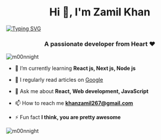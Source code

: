 <h1 align="center">Hi 👋, I'm Zamil Khan</h1>

[![Typing SVG](https://readme-typing-svg.demolab.com?font=Fira+Code&pause=1000&color=D02EF7&random=false&width=435&lines=My+name+is+khan+An+I+am+a+software+Engineer;%22Dream%2C+dream%2C+dream.+Dreams+transform+into+thoughts%2C+and+thoughts+result+in+action.%22)](https://git.io/typing-svg)
<h3 align="center">A passionate developer from Heart ❤️ </h3>

<p align="left"> <img src="https://komarev.com/ghpvc/?username=m00nnight&label=Profile%20views&color=0e75b6&style=flat" alt="m00nnight" /> </p>


- 🌱 I’m currently learning **React js, Next js, Node js**

- 📝 I regularly read articles on [Google](https://www.google.in)

- 💬 Ask me about **React, Web development, JavaScript**

- 📫 How to reach me **khanzamil267@gmail.com**

- ⚡ Fun fact **I think, you are pretty awesome**



<p><img align="center" src="https://github-readme-stats.vercel.app/api/top-langs?username=m00nnight&show_icons=true&locale=en&layout=compact" alt="m00nnight" /></p>
